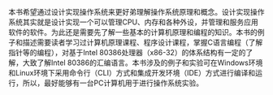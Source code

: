 本书希望通过设计实现操作系统来更好弟理解操作系统原理和概念。设计实现操作系统其实就是设计实现一个可以管理CPU、内存和各种外设，并管理和服务应用软件的软件。为此还是需要先了解一些基本的计算机原理和编程的知识。本书的例子和描述需要读者学习过计算机原理课程、程序设计课程，掌握C语言编程（了解指针等的编程），对基于Intel 80386处理器（x86-32）的体系结构有一定的了解，大致了解Intel 80386的汇编语言。本书涉及的例子和实验可在Windows环境和Linux环境下采用命令行（CLI）方式和集成开发环境（IDE）方式进行编译和运行，所以，最好能够有一台PC计算机用于进行操作系统实验。

